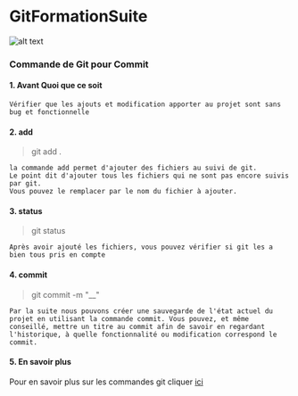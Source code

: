 # GitFormationSuite

![alt text](https://www.developpez.net/forums/attachments/p358946d1/a/a/a "Logo Title Text 1")

### Commande de Git pour Commit

#### 1. Avant Quoi que ce soit

	Vérifier que les ajouts et modification apporter au projet sont sans bug et fonctionnelle

#### 2. add

> git add .

	la commande add permet d'ajouter des fichiers au suivi de git.
	Le point dit d'ajouter tous les fichiers qui ne sont pas encore suivis par git.
	Vous pouvez le remplacer par le nom du fichier à ajouter.

#### 3. status

> git status

	Après avoir ajouté les fichiers, vous pouvez vérifier si git les a bien tous pris en compte

#### 4. commit

> git commit -m "__"

	Par la suite nous pouvons créer une sauvegarde de l'état actuel du projet en utilisant la commande commit. Vous pouvez, et même conseillé, mettre un titre au commit afin de savoir en regardant l'historique, à quelle fonctionnalité ou modification correspond le commit.

#### 5. En savoir plus

Pour en savoir plus sur les commandes git cliquer [ici](https://gist.github.com/aquelito/8596717)




